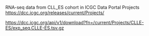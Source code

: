 RNA-seq data from CLL_ES cohort in ICGC Data Portal Projects
https://dcc.icgc.org/releases/current/Projects/

https://dcc.icgc.org/api/v1/download?fn=/current/Projects/CLLE-ES/exp_seq.CLLE-ES.tsv.gz